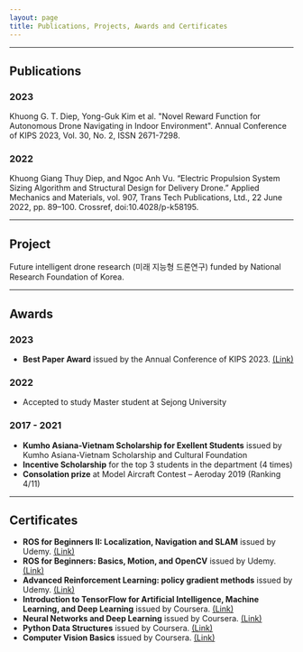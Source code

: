 ```yaml
---
layout: page
title: Publications, Projects, Awards and Certificates
---
```


***
## Publications
<!-- TODO: Standardize citation format -->

### 2023
Khuong G. T. Diep, Yong-Guk Kim et al. "Novel Reward Function for Autonomous Drone Navigating in Indoor Environment". Annual Conference of KIPS 2023, Vol. 30, No. 2, ISSN 2671-7298.
### 2022
Khuong Giang Thuy Diep, and Ngoc Anh Vu. “Electric Propulsion System Sizing Algorithm and Structural Design for Delivery Drone.” Applied Mechanics and Materials, vol. 907, Trans Tech Publications, Ltd., 22 June 2022, pp. 89–100. Crossref, doi:10.4028/p-k58195.

***
## Project

Future intelligent drone research (미래 지능형 드론연구) funded by National Research Foundation of Korea.

***
## Awards
### 2023
* **Best Paper Award** issued by the Annual Conference of KIPS 2023. [(Link)](http://kips.or.kr/societyAwards)

### 2022
* Accepted to study Master student at Sejong University

### 2017 - 2021
* **Kumho Asiana-Vietnam Scholarship for Exellent Students** issued by Kumho Asiana-Vietnam Scholarship and Cultural Foundation
* **Incentive Scholarship** for the top 3 students in the department (4 times)
* **Consolation prize** at Model Aircraft Contest – Aeroday 2019 (Ranking 4/11)

***
## Certificates
* **ROS for Beginners II: Localization, Navigation and SLAM** issued by Udemy. [(Link)](https://www.udemy.com/certificate/UC-838fea54-f33c-44c4-a767-8815cbaa3b0e/)
* **ROS for Beginners: Basics, Motion, and OpenCV** issued by Udemy. [(Link)](https://www.udemy.com/certificate/UC-cee5843c-5f80-4994-8232-cd06f6b76609/)
* **Advanced Reinforcement Learning: policy gradient methods** issued by Udemy. [(Link)](https://www.udemy.com/certificate/UC-ca1c04bb-db1c-4d3b-97d8-14c804288859/)
* **Introduction to TensorFlow for Artificial Intelligence, Machine Learning, and Deep Learning** issued by Coursera. [(Link)](https://www.coursera.org/account/accomplishments/verify/UMKMTDLZG9ZW)
* **Neural Networks and Deep Learning** issued by Coursera. [(Link)](https://www.coursera.org/account/accomplishments/verify/WH5GFLG388LH?utm_source=link&utm_medium=certificate&utm_content=cert_image&utm_campaign=sharing_cta&utm_product=course)
* **Python Data Structures** issued by Coursera. [(Link)](https://www.coursera.org/account/accomplishments/verify/FXM8YC6PFYQC?utm_source=link&utm_medium=certificate&utm_content=cert_image&utm_campaign=sharing_cta&utm_product=course)
* **Computer Vision Basics** issued by Coursera. [(Link)](https://www.coursera.org/account/accomplishments/verify/26V24L7FJKU3?utm_source=link&utm_medium=certificate&utm_content=cert_image&utm_campaign=sharing_cta&utm_product=course)
